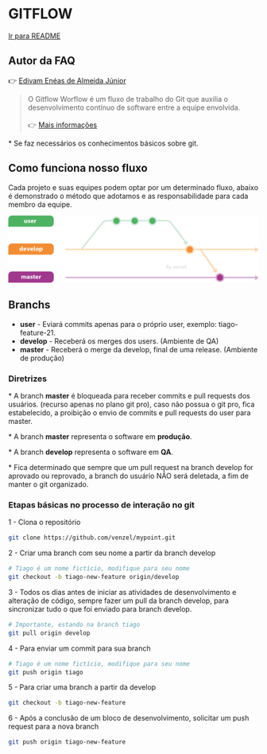 # GITFLOW

[Ir para README](../../README.md)

## Autor da FAQ

👉 <a href="https://www.linkedin.com/in/venzel">Edivam Enéas de Almeida Júnior</a><br />

> O Gitflow Worflow é um fluxo de trabalho do Git que auxilia o desenvolvimento contínuo de software entre a equipe envolvida.<br /><br />👉 <a href="https://www.atlassian.com/br/git/tutorials/comparing-workflows/gitflow-workflow">Mais informações</a>

\* Se faz necessários os conhecimentos básicos sobre git.

## Como funciona nosso fluxo

Cada projeto e suas equipes podem optar por um determinado fluxo, abaixo é demonstrado o método que adotamos e as responsabilidade para cada membro da equipe.

![GitFlow](../images/gitflow-v1.png)

## Branchs

-   **user** - Eviará commits apenas para o próprio user, exemplo: tiago-feature-21.
-   **develop** - Receberá os merges dos users. (Ambiente de QA)
-   **master** - Receberá o merge da develop, final de uma release. (Ambiente de produção)

### Diretrizes

\* A branch **master** é bloqueada para receber commits e pull requests dos usuários. (recurso apenas no plano git pro), caso não possua o git pro, fica estabelecido, a proibição o envio de commits e pull requests do user para master.

\* A branch **master** representa o software em **produção**.

\* A branch **develop** representa o software em **QA**.

\* Fica determinado que sempre que um pull request na branch develop for aprovado ou reprovado, a branch do usuário NÃO será deletada, a fim de manter o git organizado.

### Etapas básicas no processo de interação no git

1 - Clona o repositório

```bash
git clone https://github.com/venzel/mypoint.git
```

2 - Criar uma branch com seu nome a partir da branch develop

```bash
# Tiago é um nome fictício, modifique para seu nome
git checkout -b tiago-new-feature origin/develop
```

3 - Todos os dias antes de iniciar as atividades de desenvolvimento e alteração de código, sempre fazer um pull da branch develop, para sincronizar tudo o que foi enviado para branch develop.

```bash
# Importante, estando na branch tiago
git pull origin develop
```

4 - Para enviar um commit para sua branch

```bash
# Tiago é um nome fictício, modifique para seu nome
git push origin tiago
```

5 - Para criar uma branch a partir da develop

```bash
git checkout -b tiago-new-feature
```

6 - Após a conclusão de um bloco de desenvolvimento, solicitar um push request para a nova branch

```bash
git push origin tiago-new-feature
```

